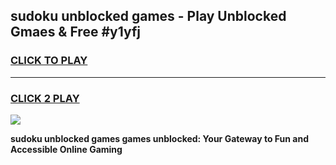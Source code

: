
## sudoku unblocked games - Play Unblocked Gmaes & Free #y1yfj
<h3>
<a href="https://news.freeplayer.one?title=sudoku_unblocked_games&ref=26F">CLICK TO PLAY</a></h3>
<hr>

<h3>
<a href="https://news.freeplayer.one?title=sudoku_unblocked_games&ref=26F">CLICK 2 PLAY</a>
  
</h3>

<a href="https://news.freeplayer.one?title=sudoku_unblocked_games&ref=26F/"><img src="https://clearcache.store/games.png"></a>


**sudoku unblocked games games unblocked: Your Gateway to Fun and Accessible Online Gaming**

